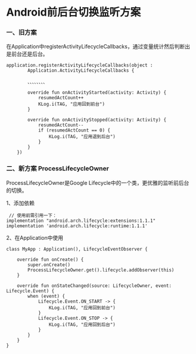 # Android前后台切换监听方案

### 一、旧方案

在Application中registerActivityLifecycleCallbacks，通过变量统计然后判断出是前台还是后台。

    application.registerActivityLifecycleCallbacks(object :
            Application.ActivityLifecycleCallbacks {

            、、、、、、、、

            override fun onActivityStarted(activity: Activity) {
                resumedActCount++
                KLog.i(TAG, "应用回到前台")
            }

            override fun onActivityStopped(activity: Activity) {
                resumedActCount--
                if (resumedActCount == 0) {
                    KLog.i(TAG, "应用退到后台")
                }
            }
        })




### 二、新方案 ProcessLifecycleOwner

ProcessLifecycleOwner是Google Lifecycle中的一个类，更优雅的监听前后台的切换。


1、添加依赖

     // 使用前需引用一下：
    implementation "android.arch.lifecycle:extensions:1.1.1"
	implementation 'android.arch.lifecycle:runtime:1.1.1'


2、在Application中使用


    class MyApp : Application(), LifecycleEventObserver {

    	override fun onCreate() {
        	super.onCreate()
        	ProcessLifecycleOwner.get().lifecycle.addObserver(this)
    	}

    	override fun onStateChanged(source: LifecycleOwner, event: Lifecycle.Event) {
        	when (event) {
            	Lifecycle.Event.ON_START -> {
                	KLog.i(TAG, "应用回到前台")
            	}
            	Lifecycle.Event.ON_STOP -> {
                	KLog.i(TAG, "应用回到后台")
            	}
        	}
    	}
    }

